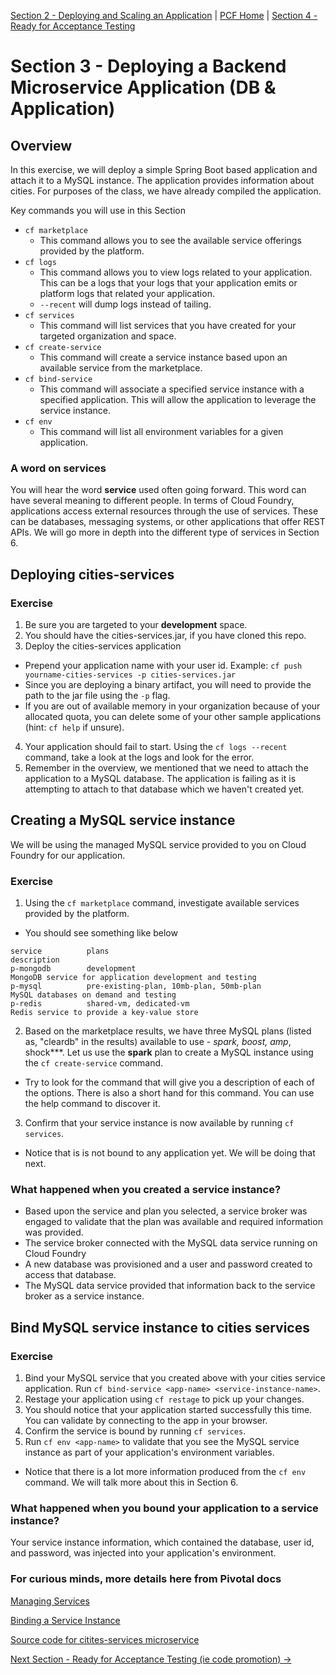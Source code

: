 [Section 2 - Deploying and Scaling an Application](DeployingBasics.md) | [PCF Home](README.md) | [Section 4 - Ready for Acceptance Testing ](spaces.md)

# Section 3 - Deploying a Backend Microservice Application (DB & Application)

## Overview

In this exercise, we will deploy a simple Spring Boot based application and attach it to a MySQL instance.  The application provides information about cities.  For purposes of the class, we have already compiled the application.  

Key commands you will use in this Section

* `cf marketplace`
  * This command allows you to see the available service offerings provided by the platform.
* `cf logs`
  * This command allows you to view logs related to your application.  This can be a logs that your logs that your application emits or platform logs that related your application.
  * `--recent` will dump logs instead of tailing.
* `cf services`
  * This command will list services that you have created for your targeted organization and space.
* `cf create-service`
  * This command will create a service instance based upon an available service from the marketplace.  
* `cf bind-service`
  * This command will associate a specified service instance with a specified application.  This will allow the application to leverage the service instance.
* `cf env`
  * This command will list all environment variables for a given application.

### A word on services

You will hear the word **service** used often going forward.  This word can have several meaning to different people.  In terms of Cloud Foundry, applications access external resources through the use of services.  These can be databases, messaging systems, or other applications that offer REST APIs.  We will go more in depth into the different type of services in Section 6.

## Deploying cities-services

### Exercise

1. Be sure you are targeted to your **development** space.
2. You should have the cities-services.jar, if you have cloned this repo.  
3. Deploy the cities-services application
  * Prepend your application name with your user id. Example: `cf push yourname-cities-services -p cities-services.jar`
  * Since you are deploying a binary artifact, you will need to provide the path to the jar file using the `-p` flag.
  * If you are out of available memory in your organization because of your allocated quota, you can delete some of your other sample applications (hint: `cf help` if unsure).
4. Your application should fail to start.  Using the `cf logs --recent` command, take a look at the logs and look for the error.
5. Remember in the overview, we mentioned that we need to attach the application to a MySQL database.  The application is failing as it is attempting to attach to that database which we haven't created yet.

## Creating a MySQL service instance

We will be using the managed MySQL service provided to you on Cloud Foundry for our application.

### Exercise

1. Using the `cf marketplace` command, investigate available services provided by the platform.
  * You should see something like below
```
service          plans                                                           description
p-mongodb        development                                                     MongoDB service for application development and testing
p-mysql          pre-existing-plan, 10mb-plan, 50mb-plan                         MySQL databases on demand and testing
p-redis          shared-vm, dedicated-vm                                         Redis service to provide a key-value store
```
2. Based on the marketplace results, we have three MySQL plans (listed as, "cleardb" in the results) available to use - **spark, boost*, amp*, shock***.  Let us use the **spark** plan to create a MySQL instance using the `cf create-service` command. 
  * Try to look for the command that will give you a description of each of the options. There is also a short hand for this command.  You can use the help command to discover it.
3. Confirm that your service instance is now available by running `cf services`.
  * Notice that is is not bound to any application yet.  We will be doing that next.

### What happened when you created a service instance?

* Based upon the service and plan you selected, a service broker was engaged to validate that the plan was available and required information was provided.
* The service broker connected with the MySQL data service running on Cloud Foundry
* A new database was provisioned and a user and password created to access that database.
* The MySQL data service provided that information back to the service broker as a service instance.

## Bind MySQL service instance to cities services

### Exercise
1. Bind your MySQL service that you created above with your cities service application.  Run `cf bind-service <app-name> <service-instance-name>`.
2. Restage your application using `cf restage` to pick up your changes.
3. You should notice that your application started successfully this time.  You can validate by connecting to the app in your browser.
4. Confirm the service is bound by running `cf services`.
5. Run `cf env <app-name>` to validate that you see the MySQL service instance as part of your application's environment variables.
  * Notice that there is a lot more information produced from the `cf env` command.  We will talk more about this in Section 6.

### What happened when you bound your application to a service instance?

Your service instance information, which contained the database, user id, and password, was injected into your application's environment.

### For curious minds, more details here from Pivotal docs

[Managing Services](http://docs.pivotal.io/pivotalcf/devguide/services/managing-services.html)

[Binding a Service Instance](http://docs.pivotal.io/pivotalcf/devguide/services/bind-service.html)

[Source code for citites-services microservice](https://github.com/krujos/pcf-workshop/tree/master/dev-experience/cities)

[Next Section - Ready for Acceptance Testing (ie code promotion) ->](spaces.md)
